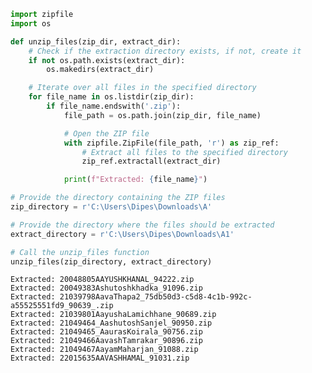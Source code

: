 ```python
import zipfile
import os

def unzip_files(zip_dir, extract_dir):
    # Check if the extraction directory exists, if not, create it
    if not os.path.exists(extract_dir):
        os.makedirs(extract_dir)

    # Iterate over all files in the specified directory
    for file_name in os.listdir(zip_dir):
        if file_name.endswith('.zip'):
            file_path = os.path.join(zip_dir, file_name)

            # Open the ZIP file
            with zipfile.ZipFile(file_path, 'r') as zip_ref:
                # Extract all files to the specified directory
                zip_ref.extractall(extract_dir)

            print(f"Extracted: {file_name}")

# Provide the directory containing the ZIP files
zip_directory = r'C:\Users\Dipes\Downloads\A'

# Provide the directory where the files should be extracted
extract_directory = r'C:\Users\Dipes\Downloads\A1'

# Call the unzip_files function
unzip_files(zip_directory, extract_directory)

```

    Extracted: 20048805AAYUSHKHANAL_94222.zip
    Extracted: 20049383Ashutoshkhadka_91096.zip
    Extracted: 21039798AavaThapa2_75db50d3-c5d8-4c1b-992c-a55525551fd9_90639_.zip
    Extracted: 21039801AayushaLamichhane_90689.zip
    Extracted: 21049464_AashutoshSanjel_90950.zip
    Extracted: 21049465_AaurasKoirala_90756.zip
    Extracted: 21049466AavashTamrakar_90896.zip
    Extracted: 21049467AayamMaharjan_91088.zip
    Extracted: 22015635AAVASHHAMAL_91031.zip
    


```python

```
